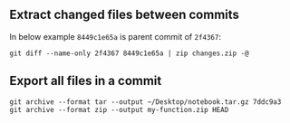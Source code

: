 ## Extract changed files between commits

In below example `8449c1e65a` is parent commit of `2f4367`:

```
git diff --name-only 2f4367 8449c1e65a | zip changes.zip -@
```

## Export all files in a commit

```
git archive --format tar --output ~/Desktop/notebook.tar.gz 7ddc9a3
git archive --format zip --output my-function.zip HEAD
```
